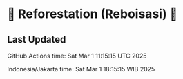 
# 🌳 Reforestation (Reboisasi) 🌲

## Last Updated

GitHub Actions time: Sat Mar  1 11:15:15 UTC 2025

Indonesia/Jakarta time: Sat Mar  1 18:15:15 WIB 2025
